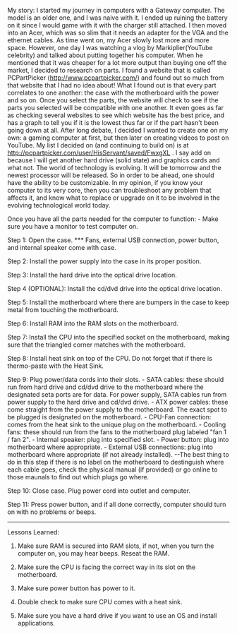 My story:
    I started my journey in computers with a Gateway computer. The model is an older one, and I was naive with it. I ended up ruining the battery on it since I would game with it with the charger still attached. I then moved into an Acer, which was so slim that it needs an adapter for the VGA and the ethernet cables. As time went on, my Acer slowly lost more and more space. However, one day I was watching a vlog by Markiplier(YouTube celebrity) and talked about putting together his computer. When he mentioned that it was cheaper for a lot more output than buying one off the market, I decided to research on parts. I found a website that is called PCPartPicker (http://www.pcpartpicker.com/) and found out so much from that website that I had no idea about! What I found out is that every part correlates to one another: the case with the motherboard with the power and so on. Once you select the parts, the website will check to see if the parts you selected will be compatible with one another. It even goes as far as checking several websites to see which website has the best price, and has a graph to tell you if it is the lowest thus far or if the part hasn't been going down at all. After long debate, I decided I wanted to create one on my own: a gaming computer at first, but then later on creating videos to post on YouTube. My list I decided on (and continuing to build on) is at http://pcpartpicker.com/user/HisServant/saved/FwxgXL . I say add on because I will get another hard drive (solid state) and graphics cards and what not. The world of technology is evolving. It will be tomorrow and the newest processor will be released. So in order to be ahead, one should have the ability to be customizable. In my opinion, if you know your computer to its very core, then you can troubleshoot any problem that affects it, and know what to replace or upgrade on it to be involved in the evolving technological world today.

Once you have all the parts needed for the computer to function:
    - Make sure you have a monitor to test computer on.

Step 1:  Open the case. 
          *** Fans, external USB connection, power button, and internal speaker come with case. 
          
Step 2:  Install the power supply into the case in its proper position. 

Step 3:  Install the hard drive into the optical drive location. 

Step 4 (OPTIONAL): Install the cd/dvd drive into the optical drive location. 

Step 5:  Install the motherboard where there are bumpers in the case to keep metal from touching the motherboard. 

Step 6:  Install RAM into the RAM slots on the motherboard. 

Step 7:  Install the CPU into the specified socket on the motherboard, making sure that the triangled corner matches with the            motherboard. 

Step 8:  Install heat sink on top of the CPU. Do not forget that if there is thermo-paste with the Heat Sink.

Step 9:  Plug power/data cords into their slots.
          - SATA cables: these should run from hard drive and cd/dvd drive to the motherboard where the designated seta ports               are for data. For power supply, SATA cables run from power supply to the hard drive and cd/dvd drive. 
          - ATX power cables: these come straight from the power supply to the motherboard. The exact spot to be plugged is                 designated on the motherboard.
          - CPU-Fan connection: comes from the heat sink to the unique plug on the motherboard.
          - Cooling fans: these should run from the fans to the motherboard plug labeled "fan 1 / fan 2". 
          - Internal speaker: plug into specified slot.
          - Power button: plug into motherboard where appropriate.
          - External USB connections: plug into motherboard where appropriate (if not already installed). 
          --The best thing to do in this step if there is no label on the motherboard to destinguish where each cable goes,                  check the physical manual (if provided) or go online to those maunals to find out which plugs go where.
          
Step 10:  Close case. Plug power cord into outlet and computer. 

Step 11:  Press power button, and if all done correctly, computer should turn on with no problems or beeps. 

-----------------------------------------------------------------------------------------------------------------------------

Lessons Learned:

1) Make sure RAM is secured into RAM slots, if not, when you turn the computer on, you may hear beeps. Reseat the RAM. 

2) Make sure the CPU is facing the correct way in its slot on the motherboard. 

3) Make sure power button has power to it. 

4) Double check to make sure CPU comes with a heat sink. 

5) Make sure you have a hard drive if you want to use an OS and install applications. 
